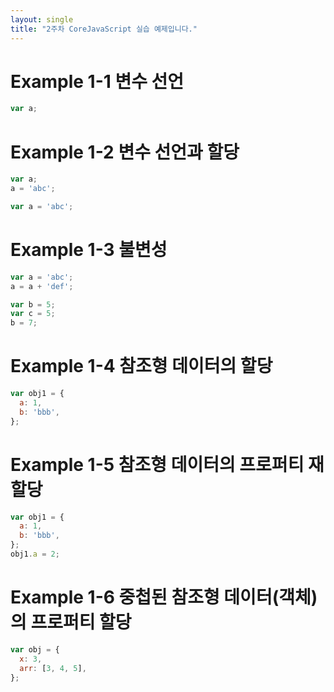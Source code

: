 ```yaml
---
layout: single
title: "2주차 CoreJavaScript 실습 예제입니다."
---
```


# Example 1-1 변수 선언
```js
var a;
```
# Example 1-2 변수 선언과 할당
```js
var a; 
a = 'abc';

var a = 'abc';
```
# Example 1-3 불변성
```js
var a = 'abc';
a = a + 'def';

var b = 5;
var c = 5;
b = 7;
```
# Example 1-4 참조형 데이터의 할당
```js
var obj1 = {
  a: 1,
  b: 'bbb',
};
```
# Example 1-5 참조형 데이터의 프로퍼티 재할당
```js
var obj1 = {
  a: 1,
  b: 'bbb',
};
obj1.a = 2;
```
# Example 1-6 중첩된 참조형 데이터(객체)의 프로퍼티 할당
```js
var obj = {
  x: 3,
  arr: [3, 4, 5],
};
```
